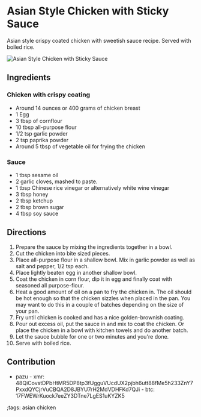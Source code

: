 # Asian Style Chicken with Sticky Sauce

Asian style crispy coated chicken with sweetish sauce recipe. Served with boiled rice.

![Asian Style Chicken with Sticky Sauce](pix/asian-style-chicken-sticky-sauce.webp)

## Ingredients

### Chicken with crispy coating

- Around 14 ounces or 400 grams of chicken breast
- 1 Egg
- 3 tbsp of cornflour
- 10 tbsp all-purpose flour
- 1/2 tsp garlic powder
- 2 tsp paprika powder
- Around 5 tbsp of vegetable oil for frying the chicken

### Sauce

- 1 tbsp sesame oil
- 2 garlic cloves, mashed to paste.
- 1 tbsp Chinese rice vinegar or alternatively white wine vinegar
- 3 tbsp honey
- 2 tbsp ketchup
- 2 tbsp brown sugar
- 4 tbsp soy sauce

## Directions

1. Prepare the sauce by mixing the ingredients together in a bowl.
2. Cut the chicken into bite sized pieces.
3. Place all-purpose flour in a shallow bowl. Mix in garlic powder as well as salt and pepper, 1/2 tsp each.
4. Place lightly beaten egg in another shallow bowl.
5. Coat the chicken in corn flour, dip it in egg and finally coat with seasoned all purpose-flour.
6. Heat a good amount of oil on a pan to fry the chicken in. The oil should be hot enough so that the chicken sizzles when placed in the pan. You may want to do this in a couple of batches depending on the size of your pan.
7. Fry until chicken is cooked and has a nice golden-brownish coating.
8. Pour out excess oil, put the sauce in and mix to coat the chicken. Or place the chicken in a bowl with kitchen towels and do another batch.
9. Let the sauce bubble for one or two minutes and you're done.
10. Serve with boiled rice.

## Contribution

- pazu - xmr: 48QiCovstDPbHtMR5DP8tp3fUgguVUcdUX2pjbh6utt88fMe5h233ZnY7PxxdQYCjrVuCBQA2D8JBYU7rH2MdVDHFKd7QJi - btc: 17FWEWrKuock7eeZY3DTne7LgES1uKYZK5

;tags: asian chicken

